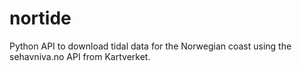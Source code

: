 # nortide
Python API to download tidal data for the Norwegian coast using the sehavniva.no API from Kartverket.
